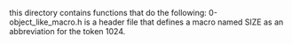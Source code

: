 this directory contains functions that do the following: 0-object_like_macro.h is a header file that defines a macro named SIZE as an abbreviation for the token 1024.
